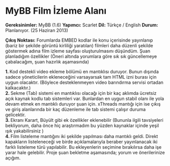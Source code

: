 MyBB Film İzleme Alanı
======================

<b>Gereksinimler:</b> MyBB (1.6)
<b>Yapımcı:</b> Scarlet
<b>Dil:</b> Türkçe / English
<b>Durum:</b> Planlanıyor. (25 Haziran 2013)


<b>Çıkış Noktası:</b>
Forumlarda EMBED kodlar ile konu içerisinde yayınlanıp (bariz bir şekilde görüntü kirliliği yaratılan) filmleri daha düzenli şekilde göstermek adına film izleme sayfası oluşturulmasını düşündüm. Şuan planladığım özellikler (Öneri altında yorumlara göre sık sık güncellemeye çabalacağım, şuan hazırlık aşamasında)


<b>1. </b>Kod destekli video ekleme bölümü en mantıklısı duruyor. Bunun dışında sadece yöneticilerin ekleneceğini varsayarsak tam HTML izni burası için uygun olacaktır. (Böylece desteklenmeyen video barındırma servisi ortadan kalkacaktır.)<br>
<b>2. </b>Sekme (Tab) sistemi en mantıklısı olacağı için bir kaç aklımda ücretsiz açık kaynak kodlu tab sistemleri var. Bunlardan en uygun stabil olanı ile yola devam etmek en mantıklı duruyor şuan için. xThreads mantığı için ise çıkış ve giriş alanlarında bir kaç düzenleme ile tab sistemi çalışır duruma gelicektir.<br>
<b>3. </b>Ekranı Karart, Büyült gibi ek özellikler eklenebilir (Bununla ilgili tavsiyeleri bekliyorum, daha önce hiç araştırmadım bu yüzden kaynaklar içinde yeşil ışık yakabilirsiniz )<br>
<b>4. </b>Film listeleme mantığını iki şekilde yapılması daha mantıklı geldi. Direkt kapakların listeleneceği ve birde açıklamalarıyla beraber yayınlanacak iki farklı listeleme türü yapılabilir. Bu ekleyenlerin seçimine bırakılırsa daha işe yarar hale gelebilir.
Proje şuan bekletme aşamasında; yorum ve önerilerinize açığım.<br>
